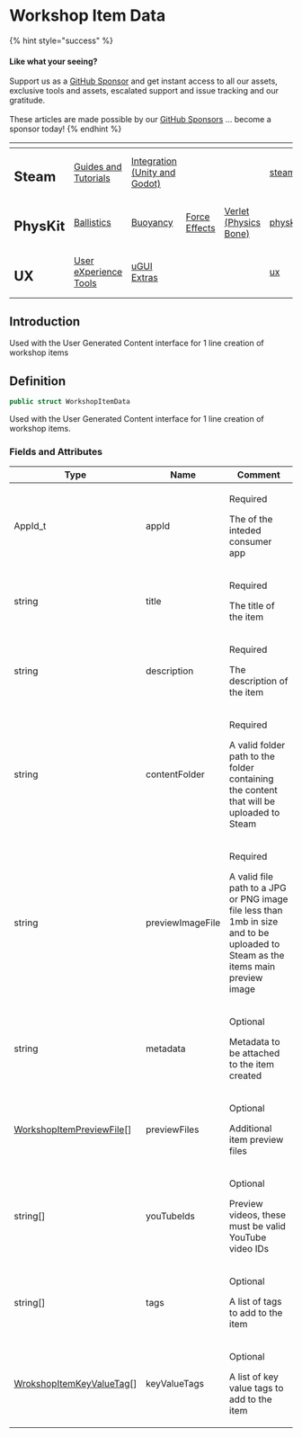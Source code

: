 # Workshop Item Data

{% hint style="success" %}
#### Like what your seeing?

Support us as a [GitHub Sponsor](../../../) and get instant access to all our assets, exclusive tools and assets, escalated support and issue tracking and our gratitude.\
\
These articles are made possible by our [GitHub Sponsors](../../../) ... become a sponsor today!
{% endhint %}

<table data-view="cards"><thead><tr><th></th><th></th><th></th><th></th><th></th><th data-hidden data-card-target data-type="content-ref"></th><th data-hidden data-card-cover data-type="files"></th></tr></thead><tbody><tr><td><h2>Steam</h2></td><td><a href="../../../company/concepts/steam/">Guides and Tutorials</a></td><td><a href="../">Integration (Unity and Godot)</a></td><td></td><td></td><td><a href="../../../company/concepts/steam/">steam</a></td><td><a href="../../../.gitbook/assets/Steamworks Card.png">Steamworks Card.png</a></td></tr><tr><td><h2>PhysKit</h2></td><td><a href="../../physkit/learning/sample-scenes/1-ballistic-basics.md">Ballistics</a></td><td><a href="../../physkit/learning/sample-scenes/1-buoyancy-example.md">Buoyancy</a></td><td><a href="../../physkit/learning/sample-scenes/1-force-effect-fields.md">Force Effects</a></td><td><a href="../../physkit/learning/sample-scenes/2-verlet-spring-skinned-mesh.md">Verlet (Physics Bone)</a></td><td><a href="../../physkit/">physkit</a></td><td><a href="../../../.gitbook/assets/PhysKit Card.png">PhysKit Card.png</a></td></tr><tr><td><h2>UX</h2></td><td><a href="../../ux/learning/core-concepts/">User eXperience Tools</a></td><td><a href="../../ux/learning/ugui-extras/">uGUI Extras</a></td><td></td><td></td><td><a href="../../ux/">ux</a></td><td><a href="../../../.gitbook/assets/Splash Screen (1).png">Splash Screen (1).png</a></td></tr></tbody></table>

## Introduction

Used with the User Generated Content interface for 1 line creation of workshop items

## Definition

```csharp
public struct WorkshopItemData
```

Used with the User Generated Content interface for 1 line creation of workshop items.

### Fields and Attributes

| Type                                                                    | Name             | Comment                                                                                                                                              |
| ----------------------------------------------------------------------- | ---------------- | ---------------------------------------------------------------------------------------------------------------------------------------------------- |
| AppId\_t                                                                | appId            | <p>Required</p><p>The of the inteded consumer app</p>                                                                                                |
| string                                                                  | title            | <p>Required</p><p>The title of the item</p>                                                                                                          |
| string                                                                  | description      | <p>Required</p><p>The description of the item</p>                                                                                                    |
| string                                                                  | contentFolder    | <p>Required</p><p>A valid folder path to the folder containing the content that will be uploaded to Steam</p>                                        |
| string                                                                  | previewImageFile | <p>Required</p><p>A valid file path to a JPG or PNG image file less than 1mb in size and to be uploaded to Steam as the items main preview image</p> |
| string                                                                  | metadata         | <p>Optional</p><p>Metadata to be attached to the item created</p>                                                                                    |
| [WorkshopItemPreviewFile](../objects/workshop-item-preview-file.md)\[]  | previewFiles     | <p>Optional</p><p>Additional item preview files</p>                                                                                                  |
| string\[]                                                               | youTubeIds       | <p>Optional</p><p>Preview videos, these must be valid YouTube video IDs</p>                                                                          |
| string\[]                                                               | tags             | <p>Optional</p><p>A list of tags to add to the item</p>                                                                                              |
| [WrokshopItemKeyValueTag](../objects/workshop-item-key-value-tag.md)\[] | keyValueTags     | <p>Optional</p><p>A list of key value tags to add to the item</p>                                                                                    |

